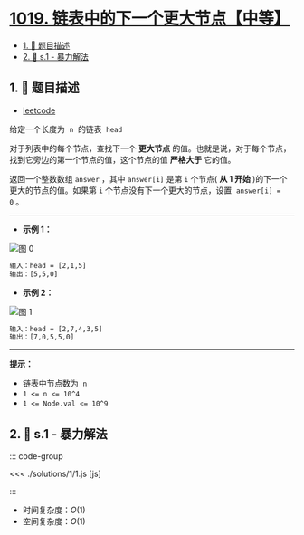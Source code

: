 # [1019. 链表中的下一个更大节点【中等】](https://github.com/tnotesjs/TNotes.leetcode/tree/main/notes/1019.%20%E9%93%BE%E8%A1%A8%E4%B8%AD%E7%9A%84%E4%B8%8B%E4%B8%80%E4%B8%AA%E6%9B%B4%E5%A4%A7%E8%8A%82%E7%82%B9%E3%80%90%E4%B8%AD%E7%AD%89%E3%80%91)

<!-- region:toc -->

- [1. 📝 题目描述](#1--题目描述)
- [2. 🎯 s.1 - 暴力解法](#2--s1---暴力解法)

<!-- endregion:toc -->

## 1. 📝 题目描述

- [leetcode](https://leetcode.cn/problems/next-greater-node-in-linked-list/)

给定一个长度为  `n`  的链表  `head`

对于列表中的每个节点，查找下一个 **更大节点** 的值。也就是说，对于每个节点，找到它旁边的第一个节点的值，这个节点的值 **严格大于** 它的值。

返回一个整数数组 `answer` ，其中 `answer[i]` 是第 `i` 个节点( **从 1 开始** )的下一个更大的节点的值。如果第 `i` 个节点没有下一个更大的节点，设置  `answer[i] = 0` 。

---

- **示例 1：**

![图 0](https://cdn.jsdelivr.net/gh/tnotesjs/imgs@main/2025-09-17-15-17-49.png)

```txt
输入：head = [2,1,5]
输出：[5,5,0]
```

- **示例 2：**

![图 1](https://cdn.jsdelivr.net/gh/tnotesjs/imgs@main/2025-09-17-15-17-55.png)

```txt
输入：head = [2,7,4,3,5]
输出：[7,0,5,5,0]
```

---

**提示：**

- 链表中节点数为  `n`
- `1 <= n <= 10^4`
- `1 <= Node.val <= 10^9`

## 2. 🎯 s.1 - 暴力解法

::: code-group

<<< ./solutions/1/1.js [js]

:::

- 时间复杂度：$O(1)$
- 空间复杂度：$O(1)$

